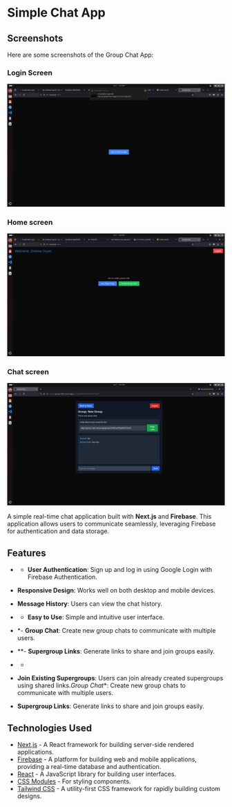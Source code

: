 # Simple Chat App


## Screenshots

Here are some screenshots of the Group Chat App:

### Login Screen
![Login Screen](./images/image3.png)

### Home screen
![Chat Screen](./images/image2.png)

### Chat screen
![Mobile View](./images/image1.png)


A simple real-time chat application built with **Next.js** and **Firebase**. This application allows users to communicate seamlessly, leveraging Firebase for authentication and data storage.

## Features

- - **User Authentication**: Sign up and log in using Google Login with Firebase Authentication.

- **Responsive Design**: Works well on both desktop and mobile devices.

- **Message History**: Users can view the chat history.

- - **Easy to Use**: Simple and intuitive user interface.

- *- **Group Chat**: Create new group chats to communicate with multiple users.

- **- **Supergroup Links**: Generate links to share and join groups easily.

- *
- **Join Existing Supergroups**: Users can join already created supergroups using shared links.*Group Chat**: Create new group chats to communicate with multiple users.
- **Supergroup Links**: Generate links to share and join groups easily.

## Technologies Used

- [Next.js](https://nextjs.org/) - A React framework for building server-side rendered applications.
- [Firebase](https://firebase.google.com/) - A platform for building web and mobile applications, providing a real-time database and authentication.
- [React](https://reactjs.org/) - A JavaScript library for building user interfaces.
- [CSS Modules](https://github.com/css-modules/css-modules) - For styling components.
- [Tailwind CSS](https://tailwindcss.com/) - A utility-first CSS framework for rapidly building custom designs.


